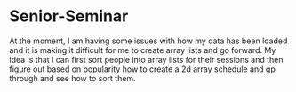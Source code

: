 # Senior-Seminar

At the moment, I am having some issues with how my data has been loaded and it is making it difficult for me to create array lists and go forward. My idea is that I can first sort people into array lists for their sessions and then figure out based on popularity how to create a 2d array schedule and gp through and see how to sort them. 
